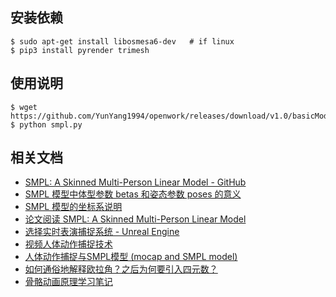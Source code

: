 ## 安装依赖

```bashrc
$ sudo apt-get install libosmesa6-dev   # if linux
$ pip3 install pyrender trimesh
```


## 使用说明

```bashrc
$ wget https://github.com/YunYang1994/openwork/releases/download/v1.0/basicModel_f_lbs_10_207_0_v1.0.0.pkl
$ python smpl.py
```

## 相关文档

- [SMPL: A Skinned Multi-Person Linear Model - GitHub](https://www.google.com/url?sa=t&rct=j&q=&esrc=s&source=web&cd=&ved=2ahUKEwixx93f1u_tAhVB-2EKHeANBkQQFjAIegQIChAC&url=https%3A%2F%2Fraw.githubusercontent.com%2FEros-L%2FEros-L.github.io%2Fmaster%2F_posts%2Fthesis%2Fweek9%2FSMPL-document.pdf&usg=AOvVaw3EBFl-UTOuxBTRvZmX0VlG)
- [SMPL 模型中体型参数 betas 和姿态参数  poses 的意义](http://blog.sciencenet.cn/blog-465130-1177111.html)
- [SMPL 模型的坐标系说明](https://www.codenong.com/cs105162994/)
- [论文阅读 SMPL: A Skinned Multi-Person Linear Model](http://vincentho.name/2020/09/16/【论文阅读】——-SMPL-A-Skinned-Multi-Person-Linear-Model/)
- [选择实时表演捕捉系统 - Unreal Engine](https://cdn2.unrealengine.com/Unreal+Engine%2FEGC%2FChoosing-a-real-time-performance-capture-system_zhCN-78f222dab209119d578dd43aa1930a13efdd2999.pdf)
- [视频人体动作捕捉技术](https://zhuanlan.zhihu.com/p/208669724)
- [人体动作捕捉与SMPL模型 (mocap and SMPL model)](https://blog.csdn.net/LoseInVain/article/details/107265821)
- [如何通俗地解释欧拉角？之后为何要引入四元数？](https://www.zhihu.com/question/47736315)
- [骨骼动画原理学习笔记](https://www.codenong.com/cs105923130/)

